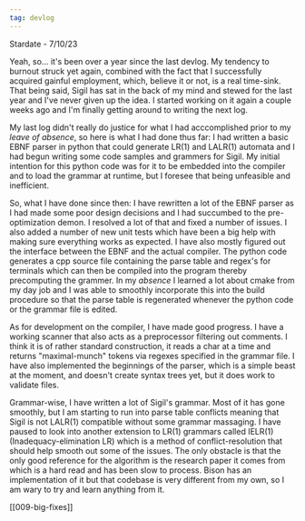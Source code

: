 ```yaml
---
tag: devlog
---
```


Stardate - 7/10/23

Yeah, so... it's been over a year since the last devlog. My tendency to burnout struck yet again, combined with the fact that I successfully acquired gainful employment, which, believe it or not, is a real time-sink. That being said, Sigil has sat in the back of my mind and stewed for the last year and I've never given up the idea. I started working on it again a couple weeks ago and I'm finally getting around to writing the next log.

My last log didn't really do justice for what I had acccomplished prior to my *leave of absence*, so here is what I had done thus far: I had written a basic EBNF parser in python that could generate LR(1) and LALR(1) automata and I had begun writing some code samples and grammers for Sigil. My initial intention for this python code was for it to be embedded into the compiler and to load the grammar at runtime, but I foresee that being unfeasible and inefficient.

So, what I have done since then: I have rewritten a lot of the EBNF parser as I had made some poor design decisions and I had succumbed to the pre-optimization demon. I resolved a lot of that and fixed a number of issues. I also added a number of new unit tests which have been a big help with making sure everything works as expected. I have also mostly figured out the interface between the EBNF and the actual compiler. The python code generates a cpp source file containing the parse table and regex's for terminals which can then be compiled into the program thereby precomputing the grammer. In my *absence* I learned a lot about cmake from my day job and I was able to smoothly incorporate this into the build procedure so that the parse table is regenerated whenever the python code or the grammar file is edited.

As for development on the compiler, I have made good progress. I have a working scanner that also acts as a preprocessor filtering out comments. I think it is of rather standard construction, it reads a char at a time and returns "maximal-munch" tokens via regexes specified in the grammar file. I have also implemented the beginnings of the parser, which is a simple beast at the moment, and doesn't create syntax trees yet, but it does work to validate files.

Grammar-wise, I have written a lot of Sigil's grammar. Most of it has gone smoothly, but I am starting to run into parse table conflicts meaning that Sigil is not LALR(1) compatible without some grammar massaging. I have paused to look into another extension to LR(1) grammars called IELR(1) (Inadequacy-elimination LR) which is a method of conflict-resolution that should help smooth out some of the issues. The only obstacle is that the only good reference for the algorithm is the research paper it comes from which is a hard read and has been slow to process. Bison has an implementation of it but that codebase is very different from my own, so I am wary to try and learn anything from it.

[[009-big-fixes]]
